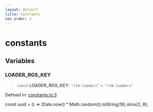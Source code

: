 ```yaml
---
layout: default
title: Constants
nav_order: 2
---
```


# constants

## Variables

### LOADER_RGS_KEY

> `const` **LOADER_RGS_KEY**: `"r18-loaders"` = `"r18-loaders"`

Defined in: [constants.ts:3](https://github.com/react18-tools/turborepo-template/blob/6b04f49c3105a355f29171c0786c081ba551bf60/lib/src/constants.ts#L3)

const uuid = () =\> (Date.now() \* Math.random()).toString(16).slice(2, 8);
